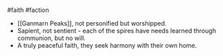 #faith #faction
* [[Ganmarn Peaks]], not personified but worshipped.
* Sapient, not sentient - each of the spires have needs learned through communion, but no will.
* A truly peaceful faith, they seek harmony with their own home.